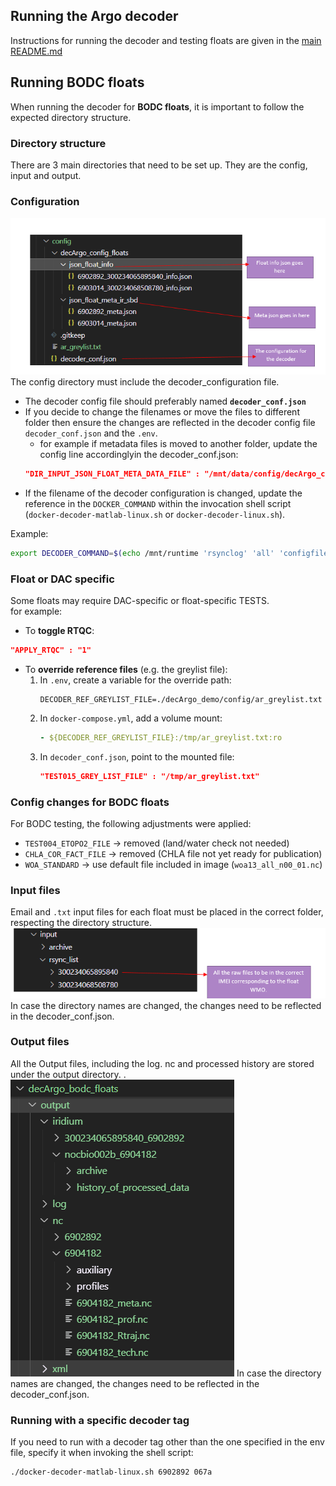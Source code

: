 
 ## Running the Argo decoder

 Instructions for running the decoder and testing floats are given in the [main README.md](Coriolis-data-processing-chain-for-Argo-floats-container\README.md)


## Running BODC floats

When running the decoder for **BODC floats**, it is important to follow the expected directory structure.  

### Directory structure
There are 3 main directories that need to be set up. They are the config, input and output.

### Configuration
![Config directory structure](images/config.png)
The config directory must include the decoder_configuration file.

- The decoder config file should preferably named **`decoder_conf.json`**
- If you decide to change the filenames or move the files to different folder then ensure the changes are reflected in the decoder config file `decoder_conf.json` and the `.env`.
	- for example if metadata files is moved to another folder, update the config line accordinglyin the decoder_conf.json:
	```json
	"DIR_INPUT_JSON_FLOAT_META_DATA_FILE" : "/mnt/data/config/decArgo_config_floats/json_float_meta_ir_sbd/"
	```
- If the filename of the decoder configuration is changed, update the reference in the `DOCKER_COMMAND` within the invocation shell script (`docker-decoder-matlab-linux.sh` or `docker-decoder-linux.sh`).  

Example:
```bash
export DECODER_COMMAND=$(echo /mnt/runtime 'rsynclog' 'all' 'configfile' '/mnt/data/config/decoder_conf.json' 'xmlreport' 'co041404_'$(date "%Y%m%dT%H%M%SZ")'_'$FLOAT_WMO'.xml' 'floatwmo' ''$FLOAT_WMO'' 'PROCESS_REMAINING_BUFFERS' '1')
```

### Float or DAC specific
Some floats may require DAC-specific or float-specific TESTS.  
for example:
- To **toggle RTQC**:
```json
"APPLY_RTQC" : "1"
```

- To **override reference files** (e.g. the greylist file):
  1. In `.env`, create a variable for the override path:
     ```env
     DECODER_REF_GREYLIST_FILE=./decArgo_demo/config/ar_greylist.txt
     ```
  2. In `docker-compose.yml`, add a volume mount:
     ```yaml
     - ${DECODER_REF_GREYLIST_FILE}:/tmp/ar_greylist.txt:ro
     ```
  3. In `decoder_conf.json`, point to the mounted file:
     ```json
     "TEST015_GREY_LIST_FILE" : "/tmp/ar_greylist.txt"
     ```

### Config changes for BODC floats
For BODC testing, the following adjustments were applied:
- `TEST004_ETOPO2_FILE` → removed (land/water check not needed)  
- `CHLA_COR_FACT_FILE` → removed (CHLA file not yet ready for publication)  
- `WOA_STANDARD` → use default file included in image (`woa13_all_n00_01.nc`)  

### Input files
Email and `.txt` input files for each float must be placed in the correct folder, respecting the directory structure.
![Config directory structure](images/input.png)
In case the directory names are changed, the changes need to be reflected in the decoder_conf.json.

### Output files
All the Output files, including the log. nc and processed history are stored under the output directory. .
![Config directory structure](images/output.png)
In case the directory names are changed, the changes need to be reflected in the decoder_conf.json.

### Running with a specific decoder tag
If you need to run with a decoder tag other than the one specified in the env file, specify it when invoking the shell script:

```bash
./docker-decoder-matlab-linux.sh 6902892 067a
```
